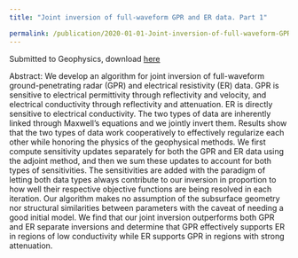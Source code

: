 ```yaml
---
title: "Joint inversion of full-waveform GPR and ER data. Part 1"

permalink: /publication/2020-01-01-Joint-inversion-of-full-waveform-GPR-and-ER-data.-Part-1
---
```

Submitted to Geophysics, 
download [here](https://math.boisestate.edu/~mead/papers/joint.pdf)

Abstract: 
We develop an algorithm for joint inversion of full-waveform ground-penetrating radar
(GPR) and electrical resistivity (ER) data. GPR is sensitive to electrical permittivity
through reflectivity and velocity, and electrical conductivity through reflectivity and attenuation. ER is directly sensitive to electrical conductivity. The two types of data are inherently linked through Maxwell’s equations and we jointly invert them. Results show that
the two types of data work cooperatively to effectively regularize each other while honoring
the physics of the geophysical methods. We first compute sensitivity updates separately
for both the GPR and ER data using the adjoint method, and then we sum these updates
to account for both types of sensitivities. The sensitivities are added with the paradigm of
letting both data types always contribute to our inversion in proportion to how well their
respective objective functions are being resolved in each iteration. Our algorithm makes no
assumption of the subsurface geometry nor structural similarities between parameters with
the caveat of needing a good initial model. We find that our joint inversion outperforms
both GPR and ER separate inversions and determine that GPR effectively supports ER in
regions of low conductivity while ER supports GPR in regions with strong attenuation.

